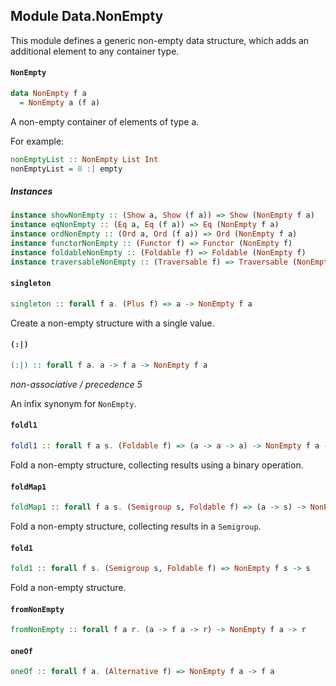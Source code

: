 ## Module Data.NonEmpty

This module defines a generic non-empty data structure, which adds an additional
element to any container type.

#### `NonEmpty`

``` purescript
data NonEmpty f a
  = NonEmpty a (f a)
```

A non-empty container of elements of type a.

For example:

```purescript
nonEmptyList :: NonEmpty List Int
nonEmptyList = 0 :| empty
```

##### Instances
``` purescript
instance showNonEmpty :: (Show a, Show (f a)) => Show (NonEmpty f a)
instance eqNonEmpty :: (Eq a, Eq (f a)) => Eq (NonEmpty f a)
instance ordNonEmpty :: (Ord a, Ord (f a)) => Ord (NonEmpty f a)
instance functorNonEmpty :: (Functor f) => Functor (NonEmpty f)
instance foldableNonEmpty :: (Foldable f) => Foldable (NonEmpty f)
instance traversableNonEmpty :: (Traversable f) => Traversable (NonEmpty f)
```

#### `singleton`

``` purescript
singleton :: forall f a. (Plus f) => a -> NonEmpty f a
```

Create a non-empty structure with a single value.

#### `(:|)`

``` purescript
(:|) :: forall f a. a -> f a -> NonEmpty f a
```

_non-associative / precedence 5_

An infix synonym for `NonEmpty`.

#### `foldl1`

``` purescript
foldl1 :: forall f a s. (Foldable f) => (a -> a -> a) -> NonEmpty f a -> a
```

Fold a non-empty structure, collecting results using a binary operation.

#### `foldMap1`

``` purescript
foldMap1 :: forall f a s. (Semigroup s, Foldable f) => (a -> s) -> NonEmpty f a -> s
```

Fold a non-empty structure, collecting results in a `Semigroup`.

#### `fold1`

``` purescript
fold1 :: forall f s. (Semigroup s, Foldable f) => NonEmpty f s -> s
```

Fold a non-empty structure.

#### `fromNonEmpty`

``` purescript
fromNonEmpty :: forall f a r. (a -> f a -> r) -> NonEmpty f a -> r
```

#### `oneOf`

``` purescript
oneOf :: forall f a. (Alternative f) => NonEmpty f a -> f a
```


